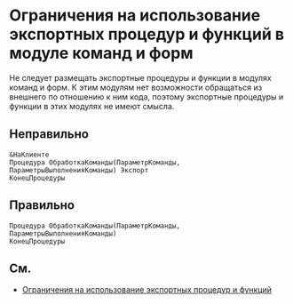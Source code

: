 # Ограничения на использование экспортных процедур и функций в модуле команд и форм

Не следует размещать экспортные процедуры и функции в модулях команд и
форм. К этим модулям нет возможности обращаться из внешнего по
отношению к ним кода, поэтому экспортные процедуры и функции в этих
модулях не имеют смысла.

## Неправильно

```bsl
&НаКлиенте
Процедура ОбработкаКоманды(ПараметрКоманды, ПараметрыВыполненияКоманды) Экспорт
КонецПроцедуры
```

## Правильно

```bsl
Процедура ОбработкаКоманды(ПараметрКоманды, ПараметрыВыполненияКоманды)
КонецПроцедуры
```

## См.

- [Ограничения на использование экспортных процедур и функций](https://its.1c.ru/db/v8std#content:544:hdoc)
